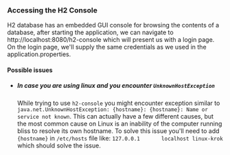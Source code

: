### Accessing the H2 Console

H2 database has an embedded GUI console for browsing the contents of a database, after starting the application, we can navigate to http://localhost:8080/h2-console which will present us with a login page. 
On the login page, we'll supply the same credentials as we used in the application.properties.

#### Possible issues

* ##### In case you are using linux and you encounter `UnknownHostException` 
    While trying to use `h2-console` you might encounter exception similar to ```java.net.UnknownHostException: {hostname}: {hostname}: Name or service not known```.
     This can actually have a few different causes, but the most common cause on Linux is an inability of the computer running bliss to resolve its own hostname. 
     To solve this issue you'll need to add `{hostname}` in `/etc/hosts` file like: `127.0.0.1       localhost linux-krok` which should solve the issue.